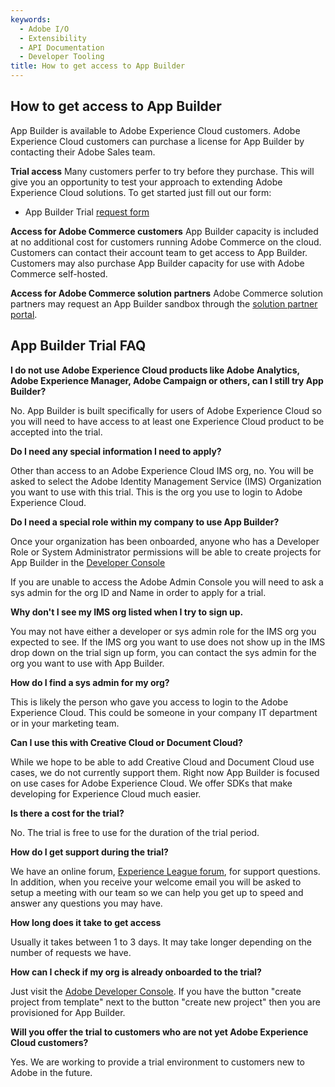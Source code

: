 ```yaml
---
keywords:
  - Adobe I/O
  - Extensibility
  - API Documentation
  - Developer Tooling
title: How to get access to App Builder
---
```


## How to get access to App Builder

App Builder is available to Adobe Experience Cloud customers. Adobe Experience Cloud customers can purchase a license for App Builder by contacting their Adobe Sales team.

**Trial access**
Many customers perfer to try before they purchase. This will give you an opportunity to test your approach to extending Adobe Experience Cloud solutions. To get started just fill out our form:

- App Builder Trial [request form](https://adobe.ly/appbuilder-trial) 

**Access for Adobe Commerce customers**
App Builder capacity is included at no additional cost for customers running Adobe Commerce on the cloud. Customers can contact their account team to get access to App Builder. Customers may also purchase App Builder capacity for use with Adobe Commerce self-hosted.

**Access for Adobe Commerce solution partners**
Adobe Commerce solution partners may request an App Builder sandbox through the [solution partner portal](https://solutionpartners.adobe.com/solution-partners/home/learn/tools/sandboxes.html). 

## App Builder Trial FAQ

**I do not use Adobe Experience Cloud products like Adobe Analytics, Adobe Experience Manager, Adobe Campaign or others, can I still try App Builder?**

No. App Builder is built specifically for users of Adobe Experience Cloud so you will need to have access to at least one Experience Cloud product to be accepted into the trial.

**Do I need any special information I need to apply?**

Other than access to an Adobe Experience Cloud IMS org, no. You will be asked to select the Adobe Identity Management Service (IMS) Organization you want to use with this trial. This is the org you use to login to Adobe Experience Cloud. 

**Do I need a special role within my company to use App Builder?**

Once your organization has been onboarded, anyone who has a Developer Role or System Administrator permissions will be able to create projects for App Builder in the [Developer Console](/console)

If you are unable to access the Adobe Admin Console you will need to ask a sys admin for the org ID and Name in order to apply for a trial.

**Why don't I see my IMS org listed when I try to sign up.**

You may not have either a developer or sys admin role for the IMS org you expected to see. If the IMS org you want to use does not show up in the IMS drop down on the trial sign up form, you can contact the sys admin for the org you want to use with App Builder. 

**How do I find a sys admin for my org?**

This is likely the person who gave you access to login to the Adobe Experience Cloud. This could be someone in your company IT department or in your marketing team.

**Can I use this with Creative Cloud or Document Cloud?**

While we hope to be able to add Creative Cloud and Document Cloud use cases, we do not currently support them. Right now App Builder is focused on use cases for Adobe Experience Cloud. We offer SDKs that make developing for Experience Cloud much easier. 

**Is there a cost for the trial?**

No. The trial is free to use for the duration of the trial period.

**How do I get support during the trial?**

We have an online forum, [Experience League forum](https://adobe.ly/appbuilder-forum), for support questions. In addition, when you receive your welcome email you will be asked to setup a meeting with our team so we can help you get up to speed and answer any questions you may have.

**How long does it take to get access**

Usually it takes between 1 to 3 days. It may take longer depending on the number of requests we have.

**How can I check if my org is already onboarded to the trial?**

Just visit the [Adobe Developer Console](/console). If you have the button "create project from template" next to the button "create new project" then you are provisioned for App Builder. 

**Will you offer the trial to customers who are not yet Adobe Experience Cloud customers?**

Yes. We are working to provide a trial environment to customers new to Adobe in the future. 

